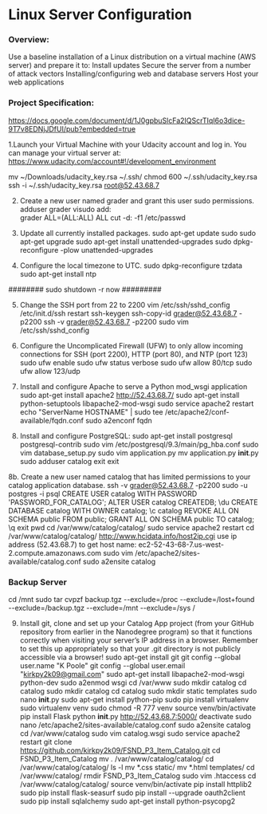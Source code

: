 # Linux Server Configuration

### Overview:
Use a baseline installation of a Linux distribution on a virtual machine (AWS server) and prepare it to:
	Install updates
	Secure the server from a number of attack vectors 
	Installing/configuring web and database servers
	Host your web applications
	
	
### Project Specification:
https://docs.google.com/document/d/1J0gpbuSlcFa2IQScrTIqI6o3dice-9T7v8EDNjJDfUI/pub?embedded=true


1.Launch your Virtual Machine with your Udacity account and log in. You can manage your virtual server at:
https://www.udacity.com/account#!/development_environment

mv ~/Downloads/udacity_key.rsa ~/.ssh/
chmod 600 ~/.ssh/udacity_key.rsa
ssh -i ~/.ssh/udacity_key.rsa root@52.43.68.7


2. Create a new user named grader and grant this user sudo permissions.
adduser grader
visudo
add:  
grader  ALL=(ALL:ALL) ALL
cut -d: -f1 /etc/passwd

3. Update all currently installed packages.
sudo apt-get update
sudo sudo apt-get upgrade
sudo apt-get install unattended-upgrades
sudo dpkg-reconfigure -plow unattended-upgrades


4. Configure the local timezone to UTC.
sudo dpkg-reconfigure tzdata
sudo apt-get install ntp

########
sudo shutdown -r now
#########

5. Change the SSH port from 22 to 2200
vim /etc/ssh/sshd_config
/etc/init.d/ssh restart
ssh-keygen
ssh-copy-id grader@52.43.68.7 -p2200
ssh -v grader@52.43.68.7 -p2200
sudo vim /etc/ssh/sshd_config

6. Configure the Uncomplicated Firewall (UFW) to only allow incoming connections for SSH (port 2200), HTTP (port 80), and NTP (port 123)
sudo ufw enable
sudo ufw status verbose
sudo ufw allow 80/tcp
sudo ufw allow 123/udp



7. Install and configure Apache to serve a Python mod_wsgi application
sudo apt-get install apache2
http://52.43.68.7/
sudo apt-get install python-setuptools libapache2-mod-wsgi
sudo service apache2 restart
echo "ServerName HOSTNAME" | sudo tee /etc/apache2/conf-available/fqdn.conf
sudo a2enconf fqdn


8. Install and configure PostgreSQL:
sudo apt-get install postgresql postgresql-contrib
sudo vim /etc/postgresql/9.3/main/pg_hba.conf
sudo vim database_setup.py
sudo vim application.py
mv application.py __init__.py
sudo adduser catalog
exit
exit 

8b. Create a new user named catalog that has limited permissions to your catalog application database.
ssh -v grader@52.43.68.7 -p2200
sudo -u postgres -i
psql
CREATE USER catalog WITH PASSWORD 'PASSWORD_FOR_CATALOG';
ALTER USER catalog CREATEDB;
\du
CREATE DATABASE catalog WITH OWNER catalog;
\c catalog
REVOKE ALL ON SCHEMA public FROM public;
GRANT ALL ON SCHEMA public TO catalog;
\q
exit
pwd
cd /var/www/catalog/catalog/
sudo service apache2 restart
cd /var/www/catalog/catalog/
http://www.hcidata.info/host2ip.cgi
use ip address (52.43.68.7) to get host name: ec2-52-43-68-7.us-west-2.compute.amazonaws.com
sudo vim /etc/apache2/sites-available/catalog.conf
sudo a2ensite catalog


### Backup Server
cd /mnt
sudo tar cvpzf backup.tgz --exclude=/proc --exclude=/lost+found --exclude=/backup.tgz --exclude=/mnt --exclude=/sys /


9. Install git, clone and set up your Catalog App project (from your GitHub repository from earlier in the Nanodegree program) so that it functions correctly when visiting your server’s IP address in a browser. Remember to set this up appropriately so that your .git directory is not publicly accessible via a browser!
sudo apt-get install git
git config --global user.name "K Poole"
git config --global user.email "kirkpy2k09@gmail.com"
sudo apt-get install libapache2-mod-wsgi python-dev
sudo a2enmod wsgi
cd /var/www
sudo mkdir catalog
cd catalog
sudo mkdir catalog
cd catalog
sudo mkdir static templates
sudo nano __init__.py
sudo apt-get install python-pip
sudo pip install virtualenv
sudo virtualenv venv
sudo chmod -R 777 venv
source venv/bin/activate
pip install Flask
python __init__.py
http://52.43.68.7:5000/
deactivate
sudo nano /etc/apache2/sites-available/catalog.conf
sudo a2ensite catalog
cd /var/www/catalog
sudo vim catalog.wsgi
sudo service apache2 restart
git clone https://github.com/kirkpy2k09/FSND_P3_Item_Catalog.git
cd FSND_P3_Item_Catalog
mv *.* /var/www/catalog/catalog/
cd /var/www/catalog/catalog/
ls -l
mv *.css static/
mv *.html templates/
cd /var/www/catalog/
rmdir FSND_P3_Item_Catalog
sudo vim .htaccess
cd /var/www/catalog/catalog/
source venv/bin/activate
pip install httplib2
sudo pip install flask-seasurf
sudo pip install --upgrade oauth2client
sudo pip install sqlalchemy
sudo apt-get install python-psycopg2



